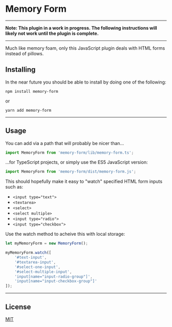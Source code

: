 # Memory Form

---

**Note: This plugin in a work in progress. The following instructions will likely not work until the plugin is complete.**

---

Much like memory foam, only this JavaScript plugin deals with HTML forms instead of pillows.

## Installing

In the near future you should be able to install by doing one of the following:

```
npm install memory-form
```
or
```
yarn add memory-form
```

---

## Usage

You can add via a path that will probably be nicer than...

```js
import MemoryForm from 'memory-form/lib/memory-form.ts';
```

...for TypeScript projects, or simply use the ES5 JavaScript version:

```js
import MemoryForm from 'memory-form/dist/memory-form.js';
```

This should hopefully make it easy to "watch" specified HTML form inputs such as:

* `<input type="text">`
* `<textarea>`
* `<select>`
* `<select multiple>`
* `<input type="radio">`
* `<input type="checkbox">`

Use the watch method to acheive this with local storage:

```js
let myMemoryForm = new MemoryForm();

myMemoryForm.watch([
    '#text-input',
    '#textarea-input',
    '#select-one-input',
    '#select-multiple-input',
    'input[name="input-radio-group"]',
    'input[name="input-checkbox-group"]'
]);
```

---

## License

[MIT](LICENSE)
